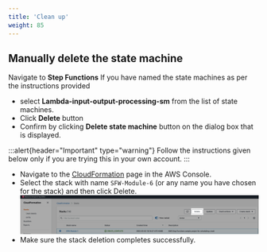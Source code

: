 ```yaml
---
title: 'Clean up'
weight: 85
---
```


## Manually delete the state machine

Navigate to **Step Functions**
If you have named the state machines as per the instructions provided

- select **Lambda-input-output-processing-sm** from the list of state machines.
- Click **Delete** button
- Confirm by clicking **Delete state machine** button on the dialog box that is displayed.

:::alert{header="Important" type="warning"}
Follow the instructions given below only if you are trying this in your own account.
:::

- Navigate to the [CloudFormation](https://console.aws.amazon.com/cloudformation/home?region=us-east-1) page in the AWS Console.
- Select the stack with name `SFW-Module-6` (or any name you have chosen for the stack) and then click Delete.
  ![CloudFormation delete](/static/img/setup/setup-cloudformation-delete.png)
- Make sure the stack deletion completes successfully.
